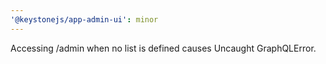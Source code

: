 ```yaml
---
'@keystonejs/app-admin-ui': minor
---
```


Accessing /admin when no list is defined causes Uncaught GraphQLError.
